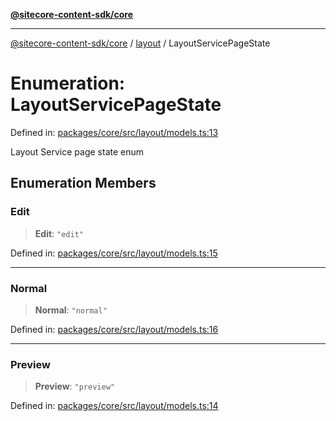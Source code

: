 [**@sitecore-content-sdk/core**](../../README.md)

***

[@sitecore-content-sdk/core](../../README.md) / [layout](../README.md) / LayoutServicePageState

# Enumeration: LayoutServicePageState

Defined in: [packages/core/src/layout/models.ts:13](https://github.com/Sitecore/content-sdk/blob/0d1933830661df0273ddb41b92f4a0934e861521/packages/core/src/layout/models.ts#L13)

Layout Service page state enum

## Enumeration Members

### Edit

> **Edit**: `"edit"`

Defined in: [packages/core/src/layout/models.ts:15](https://github.com/Sitecore/content-sdk/blob/0d1933830661df0273ddb41b92f4a0934e861521/packages/core/src/layout/models.ts#L15)

***

### Normal

> **Normal**: `"normal"`

Defined in: [packages/core/src/layout/models.ts:16](https://github.com/Sitecore/content-sdk/blob/0d1933830661df0273ddb41b92f4a0934e861521/packages/core/src/layout/models.ts#L16)

***

### Preview

> **Preview**: `"preview"`

Defined in: [packages/core/src/layout/models.ts:14](https://github.com/Sitecore/content-sdk/blob/0d1933830661df0273ddb41b92f4a0934e861521/packages/core/src/layout/models.ts#L14)

